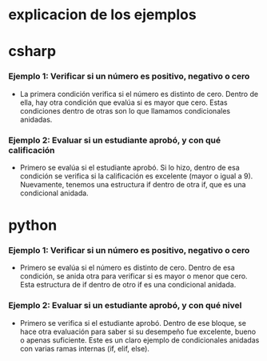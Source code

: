 # explicacion de los ejemplos
# csharp
### Ejemplo 1: Verificar si un número es positivo, negativo o cero
- La primera condición verifica si el número es distinto de cero. Dentro de ella, hay otra condición que evalúa si es mayor que cero. Estas condiciones dentro de otras son lo que llamamos condicionales anidadas.
### Ejemplo 2: Evaluar si un estudiante aprobó, y con qué calificación
- Primero se evalúa si el estudiante aprobó. Si lo hizo, dentro de esa condición se verifica si la calificación es excelente (mayor o igual a 9). Nuevamente, tenemos una estructura if dentro de otra if, que es una condicional anidada.
# python 
### Ejemplo 1: Verificar si un número es positivo, negativo o cero
- Primero se evalúa si el número es distinto de cero. Dentro de esa condición, se anida otra para verificar si es mayor o menor que cero. Esta estructura de if dentro de otro if es una condicional anidada.
### Ejemplo 2: Evaluar si un estudiante aprobó, y con qué nivel
- Primero se verifica si el estudiante aprobó. Dentro de ese bloque, se hace otra evaluación para saber si su desempeño fue excelente, bueno o apenas suficiente. Este es un claro ejemplo de condicionales anidadas con varias ramas internas (if, elif, else).